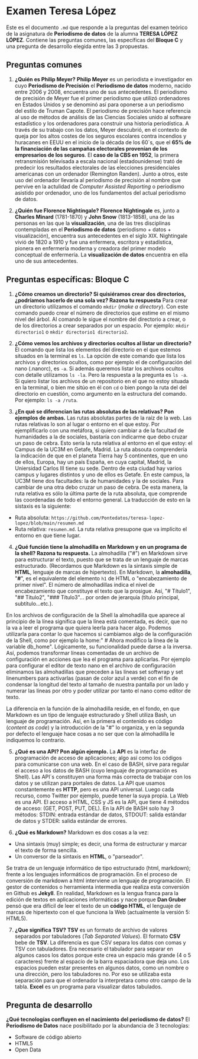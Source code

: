 # Examen Teresa López
Este es el documento `.md` que responde a la preguntas del examen teórico de la asignatura de **Periodismo de datos** de la alumna **TERESA LÓPEZ LÓPEZ**. Contiene las preguntas comunes, las específicas del **Bloque C** y una pregunta de desarrollo elegida entre las 3 propuestas. 

## Preguntas comunes  
1. **¿Quién es Philip Meyer?**
**Philip Meyer** es un periodista e investigador en cuyo **Periodismo de Precisión** el **Periodismo de datos** moderno, nacido entre 2006 y 2008, encuentra uno de sus antecedentes. El periodismo de precisión de Meyer fue el primer periodismo que utilizó ordenadores en Estados Unidos y se denominó así para oponerse a un periodismo del estilo de Truman Capote. El periodismo de precisión hace referencia al uso de métodos de análisis de las Ciencias Sociales unido al software estadístico y los ordenadores para construir una historia periodística. A través de su trabajo con los datos, Meyer descubrió, en el contexto de queja por los altos costes de los seguros escolares contra incendios y huracanes en EEUU en el inicio de la década de los 60´s, que el **65% de la financiación de las campañas electorales provenían de los empresarios de los seguros**. El **caso de la CBS en 1952**, la primera retransmisión televisada a escala nacional (estadounidense) trató de predecir los resultados electorales de las elecciones presidenciales americanas con un ordenador (Remington Randen). Junto a otros, este uso del ordenador llevaría al periodismo de precisión al nombre que pervive en la actulidad de *Computer Assisted Reporting* o periodismo asistido por ordenador, uno de los fundamentos del actual periodismo de datos. 

2. **¿Quién fue Florence Nightingale?**
**Florence Nightingale** es, junto a **Charles Minard** (1781-1870) y **John Snow** (1813-1858),  una de las personas en las que la **visualización**, una de las tres disciplinas contempladas en el **Periodismo de datos** (periodismo + datos + visualización), encuentra sus antecedentes en el siglo XIX. Nightingale vivió de 1820 a 1910 y fue una enfermera, escritora y estadística, pionera en enfermería moderna y creadora del primer modelo conceptual de enfermería. La **visualización de datos** encuentra en ella uno de sus antecedentes.  

## Preguntas específicas: Bloque C 
1. **¿Cómo creamos un directorio? Si quisiéramos crear dos directorios, ¿podríamos hacerlo de una sola vez? Razona tu respuesta**
Para crear un directorio utilizamos el comando `mkdir` (*make a directory*). Con este comando puedo crear el número de directorios que estime en el mismo nivel del árbol. Al comando le sigue el nombre del directorio a crear, o de los directorios a crear separados por un espacio. Por ejemplo: `mkdir directorio1` o `mkdir directorio1 directorio2`.

2. **¿Cómo vemos los archivos y directorios ocultos al listar un directorio?**
El comando que lista los elementos del directorio en el que estemos situados en la terminal es `ls`. La opción de este comando que lista los archivos y directorios ocultos, como por ejemplo el de configuración del nano (.nanorc), es `-a`. Si además queremos listar los archivos ocultos con detalle utilizamos `ls -la`. Pero la respuesta a la pregunta es `ls -a`. Si quiero listar los archivos de un repositorio en el que no estoy situada en la terminal, o bien me sitúo en él con `cd` o bien pongo la ruta del del directorio en cuestión, como argumento en la estructura del comando. Por ejemplo: `ls -a /ruta`. 

3. **¿En qué se diferencian las rutas absolutas de las relativas? Pon ejemplos de ambas.**
Las rutas absolutas partes de la raíz de la web. Las rutas relativas lo son al lugar o entorno en el que estoy. Por ejemplificarlo con una metáfora, si quiero cambiar a de la facultad de humanidades a la de sociales, bastaría con indicarme que debo cruzar un paso de cebra. Esto sería la ruta relativa al entorno en el que estoy: el Campus de la UC3M en Getafe, Madrid. La ruta absouta comprendería la indicación de que en el planeta Tierra hay 5 continentes, que en uno de ellos, Europa, hay un país España, en cuya capital, Madrid, la Uniersidad Carlos III tiene su sede. Dentro de esta ciudad hay varios campus y lugares distintos y uno de ellos es Getafe. En este campus, la UC3M tiene dos facultades: la de humanidades y la de sociales. Para cambiar de una otra debo cruzar un paso de cebra. De esta manera, la ruta relativa es sólo la última parte de la ruta absoluta, que comprende las coordenadas de todo el entorno general. La traducción de esto en la sistaxis es la siguiente:
- Ruta absoluta: `https://github.com/Pontedatos/teresa-lopez-lopez/blob/main/resumen.md`
- Ruta relativa: `resumen.md`. 
La ruta relativa presupone que va implícito el entorno en que tiene lugar. 

4. **¿Qué función tiene la almohadilla en Markdown y en un programa de la shell? Razona tu respuesta.**
La almohadilla ("#") en Markdown sirve para estructurar el texto, puesto que se trata de un lenguaje de marcas estructurado. (Recordamos que Markdown es la sintaxis simple de **HTML**, lenguaje de marcas de hipertexto). En Markdown, la **almohadilla**, "**#**", es el equivalente del elemento `h1` de HTML o "encabezamiento de primer nivel". El número de almohadillas indica el nivel de encabezamiento que constituye el texto que la prosigue. Así, "# Título1", "## Título2", "### Título3"... por orden de jerarquía (título principal, subtítulo...etc.). 

En los archivos de configuración de la Shell la almohadilla que aparece al principio de la línea significa que la línea está comentada, es decir, que no la va a leer el programa que quiera leerla para hacer algo. Podemos utilizarla para contar lo que hacemos si cambiamos algo de la configuración de la Shell, como por ejemplo la home:" # Ahora modifico la línea de la variable db_home". Lógicamente, su funcionalidad puede darse a la inversa. Así, podemos transformar líneas comentadas de un archivo de configuración en acciones que lea el programa para aplicarlas. Por ejemplo para configurar el editor de texto nano en el archivo de configuración eliminamos las almohadillas que preceden a las líneas set softwrap y set linenumbers para activarlas (pasan de color azul a verde) con el fin de condensar la longitud del texto al tamaño de nuestra pantalla por un lado y numerar las líneas por otro y poder utilizar por tanto el nano como editor de texto.

La diferencia en la función de la almohadilla reside, en el fondo, en que Markdown es un tipo de lenguaje estructurado y Shell utiliza Bash, un lenguaje de programación. Así, en la primera el contenido es código (*content as code*) y la introducción de la "#" lo organiza, y en la segunda por defecto el lenguaje hace cosas a no ser que con la almohadilla le indiquemos lo contrario. 
 
5. **¿Qué es una API? Pon algún ejemplo.**
La **API** es la interfaz de programación de acceso de aplicaciones; algo así como los códigos para comunicarse con una web. En el caso de BASH, sirve para regular el acceso a los datos de BASH (cuyo lenguaje de programación es Shell). Las API´s constituyen una forma más correcta de trabajar con los datos y se utilizan para portales de datos. La API que usamos constantemente es **HTTP**, pero es una API universal. Luego cada recurso, como Twitter por ejemplo, puede tener la suya propia. La Web es una API. El acceso a HTML, CSS y JS es la API, que tiene 4 métodos de acceso: (GET, POST, PUT, DEL). En la API de BASH solo hay 3 métodos: STDIN: entrada estándar de datos, STDOUT: salida estándar de datos y STDER: salida estándar de errores. 
 

6. **¿Qué es Markdown?**
Markdown es dos cosas a la vez:

- Una sintaxis (muy) simple; es decir, una forma de estructurar y marcar el texto de forma sencilla.
- Un conversor de la sintaxis en **HTML**, o "parseador". 

Se tratra de un lenguaje informático de tipo estructurado (html, markdown); frente a los lenguajes informáticos de programación. En el proceso de conversión de markdown a html interviene un lenguaje de programación. El gestor de contenidos o herramienta intermedia que realiza esta conversión en Github es **Jekyll**. En  realidad, Markdown es la lengua franca para la edición de textos en aplicaciones informáticas y nace porque **Dan Gruber** pensó que era difícil de leer el texto de un **código HTML**, el lenguaje de marcas de hipertexto con el que funciona la Web (actualmente la versión 5: HTML5).
 
7. **¿Que significa TSV?**
**TSV** es un formato de archivo de valores separados por tabuladores (*Tab Separated Values*). El formato **CSV** bebe de **TSV**. La diferencia es que CSV separa los datos con comas y TSV con tabuladores. Era necesario el tabulador para separar en algunos casos los datos porque este crea un espacio más grande (4 o 5 caracteres) frente al espacio de la barra espaciadora que deja uno. Los espacios pueden estar presentes en algunos datos, como un nombre o una dirección, pero los tabuladores no. Por eso se utilizaba esta separación para que el ordenador la interpretara como otro campo de la tabla. **Excel** es un programa para visualizar datos tabulados.
## Pregunta de desarrollo 
**¿Qué tecnologías confluyen en el nacimiento del periodismo de datos?**
El **Periodismo de Datos** nace posibilitado por la abundancia de 3 tecnologías: 
- Software de código abierto
- HTML5
- Open Data

